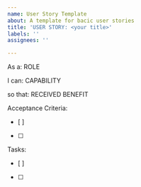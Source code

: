 ```yaml
---
name: User Story Template
about: A template for bacic user stories
title: 'USER STORY: <your title>'
labels: ''
assignees: ''

---
```


As a: ROLE

I can: CAPABILITY

so that: RECEIVED BENEFIT

Acceptance Criteria:
- [ ] 
- [ ] 
Tasks:
- [ ] 
- [ ]
